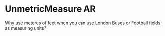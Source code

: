 # UnmetricMeasure AR

Why use meteres of feet when you can use London Buses or Football fields as measuring units?
